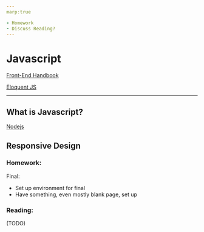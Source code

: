 ```yaml
---
marp:true

- Homework
- Discuss Reading?
---
```

# Javascript
[Front-End Handbook](https://frontendmasters.com/guides/front-end-handbook/2019/#4.10)

[Eloquent JS](https://eloquentjavascript.net)

---
## What is Javascript?
[Nodejs](https://eloquentjavascript.net/20_node.html)

Responsive Design
---

### Homework:
Final:

* Set up environment for final
* Have something, even mostly blank page, set up

### Reading:
(TODO)
